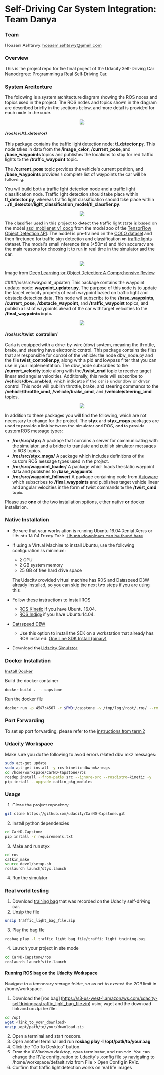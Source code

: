 # Self-Driving Car System Integration: Team Danya

### Team
Hossam Ashtawy: hossam.ashtawy@gmail.com

### Overview

This is the project repo for the final project of the Udacity Self-Driving Car Nanodegree: Programming a Real Self-Driving Car. 

### System Arcitecture

The following is a system architecture diagram showing the ROS nodes and topics used in the project. The ROS nodes and topics shown in the diagram are described briefly in the sections below, and more detail is provided for each node in the code.

<p align="center">
  <img src="imgs/final-project-ros-graph-v2.png">
</p>

#### /ros/src/tl_detector/
This package contains the traffic light detection node: **tl_detector.py**. This node takes in data from the **/image_color**, **/current_pose**, and **/base_waypoints** topics and publishes the locations to stop for red traffic lights to the **/traffic_waypoint** topic.

The **/current_pose** topic provides the vehicle's current position, and **/base_waypoints** provides a complete list of waypoints the car will be following.

You will build both a traffic light detection node and a traffic light classification node. Traffic light detection should take place within **tl_detector.py**, whereas traffic light classification should take place within **../tl_detector/light_classification_model/tl_classfier.py**.

<p align="center">
  <img src="imgs/tl-detector-ros-graph.png">
</p>

The classifier used in this project to detect the traffic light state is based on the model [ssd_mobilenet_v1_coco](https://github.com/tensorflow/models/blob/master/research/object_detection/g3doc/detection_model_zoo.md#tensorflow-detection-model-zoo) from the model zoo of the [TensorFlow Object Detection API](https://github.com/tensorflow/models/tree/master/research/object_detection). The model is pre-trained on the [COCO dataset](http://cocodataset.org) and then finetuned for traffic sign detection and classification on [traffic lights dataset](https://drive.google.com/file/d/0B-Eiyn-CUQtxdUZWMkFfQzdObUE/view). The model's small inference time (<50ms) and high accuracy are the main reasons for choosing it to run in real time in the simulator and the car.   

<p align="center">
  <img src="imgs/ssd.png">
</p>

Image from [Deep Learning for Object Detection: A Comprehensive Review](https://towardsdatascience.com/deep-learning-for-object-detection-a-comprehensive-review-73930816d8d9)

####/ros/src/waypoint_updater/
This package contains the waypoint updater node: **waypoint_updater.py**. The purpose of this node is to update the target velocity property of each waypoint based on traffic light and obstacle detection data. This node will subscribe to the **/base_waypoints**, **/current_pose**, **/obstacle_waypoint**, and **/traffic_waypoint** topics, and publish a list of waypoints ahead of the car with target velocities to the **/final_waypoints** topic.

<p align="center">
  <img src="imgs/waypoint-updater-ros-graph.png">
</p>

#### /ros/src/twist_controller/
Carla is equipped with a drive-by-wire (dbw) system, meaning the throttle, brake, and steering have electronic control. This package contains the files that are responsible for control of the vehicle: the node dbw_node.py and the file **twist_controller.py**, along with a pid and lowpass filter that you can use in your implementation. The dbw_node subscribes to the **/current_velocity** topic along with the **/twist_cmd** topic to receive target linear and angular velocities. Additionally, this node will subscribe to **/vehicle/dbw_enabled**, which indicates if the car is under dbw or driver control. This node will publish throttle, brake, and steering commands to the **/vehicle/throttle_cmd**, **/vehicle/brake_cmd**, and **/vehicle/steering_cmd** topics.

<p align="center">
  <img src="imgs/dbw-node-ros-graph.png">
</p>

In addition to these packages you will find the following, which are not necessary to change for the project. The **styx** and **styx_msgs** packages are used to provide a link between the simulator and ROS, and to provide custom ROS message types:

*   **/ros/src/styx/**
A package that contains a server for communicating with the simulator, and a bridge to translate and publish simulator messages to ROS topics.
*   **/ros/src/styx_msgs/**
A package which includes definitions of the custom ROS message types used in the project.
*   **/ros/src/waypoint_loader/**
A package which loads the static waypoint data and publishes to **/base_waypoints**.
*   **/ros/src/waypoint_follower/**
A package containing code from [Autoware](https://github.com/CPFL/Autoware) which subscribes to **/final_waypoints** and publishes target vehicle linear and angular velocities in the form of twist commands to the **/twist_cmd** topic.

Please use **one** of the two installation options, either native **or** docker installation.

### Native Installation

* Be sure that your workstation is running Ubuntu 16.04 Xenial Xerus or Ubuntu 14.04 Trusty Tahir. [Ubuntu downloads can be found here](https://www.ubuntu.com/download/desktop).
* If using a Virtual Machine to install Ubuntu, use the following configuration as minimum:
  * 2 CPU
  * 2 GB system memory
  * 25 GB of free hard drive space

  The Udacity provided virtual machine has ROS and Dataspeed DBW already installed, so you can skip the next two steps if you are using this.

* Follow these instructions to install ROS
  * [ROS Kinetic](http://wiki.ros.org/kinetic/Installation/Ubuntu) if you have Ubuntu 16.04.
  * [ROS Indigo](http://wiki.ros.org/indigo/Installation/Ubuntu) if you have Ubuntu 14.04.
* [Dataspeed DBW](https://bitbucket.org/DataspeedInc/dbw_mkz_ros)
  * Use this option to install the SDK on a workstation that already has ROS installed: [One Line SDK Install (binary)](https://bitbucket.org/DataspeedInc/dbw_mkz_ros/src/81e63fcc335d7b64139d7482017d6a97b405e250/ROS_SETUP.md?fileviewer=file-view-default)
* Download the [Udacity Simulator](https://github.com/udacity/CarND-Capstone/releases).

### Docker Installation
[Install Docker](https://docs.docker.com/engine/installation/)

Build the docker container
```bash
docker build . -t capstone
```

Run the docker file
```bash
docker run -p 4567:4567 -v $PWD:/capstone -v /tmp/log:/root/.ros/ --rm -it capstone
```

### Port Forwarding
To set up port forwarding, please refer to the [instructions from term 2](https://classroom.udacity.com/nanodegrees/nd013/parts/40f38239-66b6-46ec-ae68-03afd8a601c8/modules/0949fca6-b379-42af-a919-ee50aa304e6a/lessons/f758c44c-5e40-4e01-93b5-1a82aa4e044f/concepts/16cf4a78-4fc7-49e1-8621-3450ca938b77)

### Udacity Workspace
Make sure you do the following to avoid errors related dbw mkz messages:
```bash
sudo apt-get update
sudo apt-get install -y ros-kinetic-dbw-mkz-msgs
cd /home/workspace/CarND-Capstone/ros
rosdep install --from-paths src --ignore-src --rosdistro=kinetic -y
pip install --upgrade catkin_pkg_modules
```

### Usage

1. Clone the project repository
```bash
git clone https://github.com/udacity/CarND-Capstone.git
```

2. Install python dependencies
```bash
cd CarND-Capstone
pip install -r requirements.txt
```
3. Make and run styx
```bash
cd ros
catkin_make
source devel/setup.sh
roslaunch launch/styx.launch
```
4. Run the simulator

### Real world testing
1. Download [training bag](https://s3-us-west-1.amazonaws.com/udacity-selfdrivingcar/traffic_light_bag_file.zip) that was recorded on the Udacity self-driving car.
2. Unzip the file
```bash
unzip traffic_light_bag_file.zip
```
3. Play the bag file
```bash
rosbag play -l traffic_light_bag_file/traffic_light_training.bag
```
4. Launch your project in site mode
```bash
cd CarND-Capstone/ros
roslaunch launch/site.launch
```

#### Running ROS bag on the Udacity Workspace
Navigate to a temporary storage folder, so as not to exceed the 2GB limit in /home/workspace. 

1. Download the [ros bag] (https://s3-us-west-1.amazonaws.com/udacity-selfdrivingcar/traffic_light_bag_file.zip) using wget and the download link and unzip the file:
```bash
cd /opt
wget <link_to_your_download>
unzip /opt/path/to/your/download.zip
```
2. Open a terminal and start roscore.
3. Open another terminal and run **rosbag play -l /opt/path/to/your.bag**
4. Click the "Go To Desktop" button.
5. From the XWindows desktop, open terminator, and run rviz. You can change the RViz configuration to Udacity's .config file by navigating to /home/workspace/default.rviz from File > Open Config in RViz.
6. Confirm that traffic light detection works on real life images
